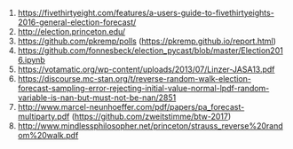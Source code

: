 1. https://fivethirtyeight.com/features/a-users-guide-to-fivethirtyeights-2016-general-election-forecast/
2. http://election.princeton.edu/
3. https://github.com/pkremp/polls  (https://pkremp.github.io/report.html)
4. https://github.com/fonnesbeck/election_pycast/blob/master/Election2016.ipynb
5. https://votamatic.org/wp-content/uploads/2013/07/Linzer-JASA13.pdf
6. https://discourse.mc-stan.org/t/reverse-random-walk-election-forecast-sampling-error-rejecting-initial-value-normal-lpdf-random-variable-is-nan-but-must-not-be-nan/2851
7. http://www.marcel-neunhoeffer.com/pdf/papers/pa_forecast-multiparty.pdf (https://github.com/zweitstimme/btw-2017)
8. http://www.mindlessphilosopher.net/princeton/strauss_reverse%20random%20walk.pdf
